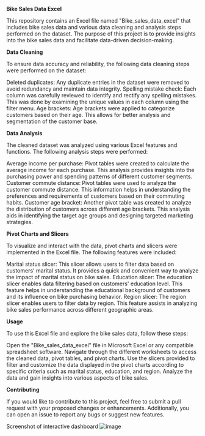 ****Bike Sales Data Excel****

This repository contains an Excel file named "Bike_sales_data_excel" that includes bike sales data and various data cleaning and analysis steps performed on the dataset. The purpose of this project is to provide insights into the bike sales data and facilitate data-driven decision-making.

**Data Cleaning**

To ensure data accuracy and reliability, the following data cleaning steps were performed on the dataset:

Deleted duplicates: Any duplicate entries in the dataset were removed to avoid redundancy and maintain data integrity.
Spelling mistake check: Each column was carefully reviewed to identify and rectify any spelling mistakes. This was done by examining the unique values in each column using the filter menu.
Age brackets: Age brackets were applied to categorize customers based on their age. This allows for better analysis and segmentation of the customer base.

**Data Analysis**

The cleaned dataset was analyzed using various Excel features and functions. The following analysis steps were performed:

Average income per purchase: Pivot tables were created to calculate the average income for each purchase. This analysis provides insights into the purchasing power and spending patterns of different customer segments.
Customer commute distance: Pivot tables were used to analyze the customer commute distance. This information helps in understanding the preferences and requirements of customers based on their commuting habits.
Customer age bracket: Another pivot table was created to analyze the distribution of customers across different age brackets. This analysis aids in identifying the target age groups and designing targeted marketing strategies.

**Pivot Charts and Slicers**

To visualize and interact with the data, pivot charts and slicers were implemented in the Excel file. The following features were included:

Marital status slicer: This slicer allows users to filter data based on customers' marital status. It provides a quick and convenient way to analyze the impact of marital status on bike sales.
Education slicer: The education slicer enables data filtering based on customers' education level. This feature helps in understanding the educational background of customers and its influence on bike purchasing behavior.
Region slicer: The region slicer enables users to filter data by region. This feature assists in analyzing bike sales performance across different geographic areas.

**Usage**

To use this Excel file and explore the bike sales data, follow these steps:

Open the "Bike_sales_data_excel" file in Microsoft Excel or any compatible spreadsheet software.
Navigate through the different worksheets to access the cleaned data, pivot tables, and pivot charts.
Use the slicers provided to filter and customize the data displayed in the pivot charts according to specific criteria such as marital status, education, and region.
Analyze the data and gain insights into various aspects of bike sales.

**Contributing**

If you would like to contribute to this project, feel free to submit a pull request with your proposed changes or enhancements. Additionally, you can open an issue to report any bugs or suggest new features.


Screenshot of interactive dashboard
![image](https://github.com/varundeepakgudhe/bike_sales_excel/assets/112991463/0ba84fa3-bc6b-4461-8cda-38f335b88611)

